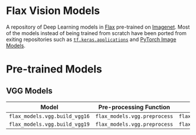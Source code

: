# Flax Vision Models

A repository of Deep Learning models in [Flax](https://github.com/google/flax) pre-trained on [Imagenet](https://image-net.org/). Most of the models instead of being trained from scratch have been ported from exiting repositories such as [`tf.keras.applications`](https://www.tensorflow.org/api_docs/python/tf/keras/applications) and [PyTorch Image Models](https://github.com/rwightman/pytorch-image-models).


# Pre-trained Models

## VGG Models

|Model|Pre-processing Function|Post-processing Function|Original Source|
|---|---|---|---|
|`flax_models.vgg.build_vgg16`|`flax_models.vgg.preprocess`|`flax_models.utils.decode_probabilities_imagenet`|[`tf.keras.applications.vgg16.VGG16`](https://github.com/keras-team/keras/blob/v2.8.0/keras/applications/vgg16.py#L43-L227)|
|`flax_models.vgg.build_vgg19`|`flax_models.vgg.preprocess`|`flax_models.utils.decode_probabilities_imagenet`|[`tf.keras.applications.vgg19.VGG19`](https://github.com/keras-team/keras/blob/v2.8.0/keras/applications/vgg19.py#L43-L231)|
